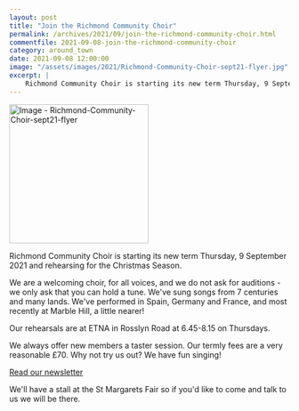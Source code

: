 ```yaml
---
layout: post
title: "Join the Richmond Community Choir"
permalink: /archives/2021/09/join-the-richmond-community-choir.html
commentfile: 2021-09-08-join-the-richmond-community-choir
category: around_town
date: 2021-09-08 12:00:00
image: "/assets/images/2021/Richmond-Community-Choir-sept21-flyer.jpg"
excerpt: |
    Richmond Community Choir is starting its new term Thursday, 9 September 2021 and rehearsing for the Christmas Season.
---
```

<a href="/assets/images/2021/Richmond-Community-Choir-sept21-flyer.jpg" title="Click for a larger image"><img src="/assets/images/2021/Richmond-Community-Choir-sept21-flyer-thumb.jpg" width="250" alt="Image - Richmond-Community-Choir-sept21-flyer"  class="photo right"/></a>

Richmond Community Choir is starting its new term Thursday, 9 September 2021 and rehearsing for the Christmas Season.

We are a welcoming choir, for all voices, and we do not ask for auditions - we only ask that you can hold a tune.   We've sung songs from 7 centuries and many lands.   We've performed in Spain, Germany and France, and most recently at Marble Hill, a little nearer!

Our rehearsals are at ETNA in Rosslyn Road at 6.45-8.15 on Thursdays.

We always offer new members a taster session.  Our termly fees are a very reasonable &pound;70. Why not try us out?  We have fun singing!

[Read our newsletter](http://eepurl.com/uCpQT)

We'll have a stall at the St Margarets Fair so if you'd like to come and talk to us we will be there.
